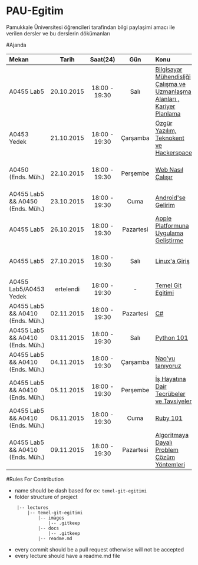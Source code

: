 # PAU-Egitim

Pamukkale Üniversitesi öğrencileri tarafindan bilgi paylaşimi amacı ile verilen dersler ve bu derslerin dökümanları

#Ajanda

| Mekan                            |             Tarih | Saat(24)      | Gün       | Konu                                                                      | Eğimciler                      |
| :------------                    | :---------------: | :-----------: | :-----:    | :---------------                                                          | :--------:                     |
| A0455 Lab5                       |        20.10.2015 | 18:00 - 19:30 | Salı      | [Bilgisayar Mühendisliği Çalışma ve Uzmanlaşma Alanları , Kariyer Planlama] | [Necati Kartal]                  |
| A0453 Yedek                      |        21.10.2015 | 18:00 - 19:30 | Çarşamba  | [Özgür Yazılım, Teknokent ve Hackerspace]                                   | [Kemal Kanok]                    |
| A0450 (Ends. Müh.)               |        22.10.2015 | 18:00 - 19:30 | Perşembe  | [Web Nasıl Çalışır]                                                         | [Mustafa Tosun], [İsmail Akbudak]  |
| A0455 Lab5 && A0450 (Ends. Müh.) |        23.10.2015 | 18:00 - 19:30 | Cuma      | [Android'se Gelirim]                                                        | [Onur Yurttürk]                  |
| A0455 Lab5                       |        26.10.2015 | 18:00 - 19:30 | Pazartesi | [Apple Platformuna Uygulama Geliştirme]                                                          | [Bilal Arslan]                   |
| A0455 Lab5                       |        27.10.2015 | 18:00 - 19:30 | Salı      | [Linux'a Giriş]                                                         | [Enis Özgen], [Muhammet Türk]      |
| A0455 Lab5/A0453 Yedek           |        ertelendi | 18:00 - 19:30 | -  | [Temel Git Egitimi]                                                 | [Kemal Kanok]                    |
| A0455 Lab5 && A0410 (Ends. Müh.) |        02.11.2015 | 18:00 - 19:30 | Pazartesi | [C#]                                                                        | [Erkan Taylan]                   |
| A0455 Lab5 && A0410 (Ends. Müh.) |        03.11.2015 | 18:00 - 19:30 | Salı | [Python 101]                                                                       | [Oğuzhan Taşçı]                  |
| A0455 Lab5 && A0410 (Ends. Müh.) |        04.11.2015 | 18:00 - 19:30 | Çarşamba | [Nao'yu tanıyoruz]                                                                        | [Aziz Dursun Göktepe]                   |
| A0455 Lab5 && A0410 (Ends. Müh.) |        05.11.2015 | 18:00 - 19:30 | Perşembe | [İş Hayatına Dair Tecrübeler ve Tavsiyeler]                                                                        | [İsmail Akbudak]                   |
| A0455 Lab5 && A0410 (Ends. Müh.) |        06.11.2015 | 18:00 - 19:30 | Cuma | [Ruby 101]                                                                       | [Leyla Kapi]                   |
| A0455 Lab5 && A0410 (Ends. Müh.) |        09.11.2015 | 18:00 - 19:30 | Pazartesi | [Algoritmaya Dayalı Problem Çözüm Yöntemleri]                                                                                    | [Baran Kurtuluş Ozan]

[Bilal Arslan]: https://github.com/arslanbilal
[Necati Kartal]: https://github.com/necatikartal
[Kemal Kanok]: https://github.com/kemalkanok
[Mustafa Tosun]: https://github.com/mustafatosun
[İsmail Akbudak]: https://github.com/ismailakbudak
[Enis Özgen]: https://github.com/enisozgen
[Muhammet Türk]: https://github.com/mturk111
[Onur Yurttürk]: https://github.com/onuryurtturk
[Erkan Taylan]: https://github.com/erkantaylan
[Oğuzhan Taşçı]: https://github.com/oguzhantasci
[Leyla Kapi]: https://github.com/leylaKapi
[Baran Kurtuluş Ozan]: https://github.com/barankurtulusozan
[Aziz Dursun Göktepe]: https://github.com/azizdursungoktepe

[C#]: https://github.com/PauEducation/pau-egitim-programi/tree/master/lectures/c-sharp
[Nao'yu tanıyoruz]: https://github.com/PauEducation/pau-egitim-programi/tree/master/lectures/naoyu-taniyoruz
[İş Hayatına Dair Tecrübeler ve Tavsiyeler]: https://github.com/PauEducation/pau-egitim-programi/tree/master/lectures/is-hayatina-dair-tecrubeler-ve-tavsiyeler
[Ruby 101]: https://github.com/PauEducation/pau-egitim-programi/tree/master/lectures/ruby-101
[Algoritmaya Dayalı Problem Çözüm Yöntemleri]: https://github.com/PauEducation/pau-egitim-programi/tree/master/lectures/algoritmaya-dayali-problem-cozum-yontemleri
[Bilgisayar Mühendisliği Çalışma ve Uzmanlaşma Alanları , Kariyer Planlama]: https://github.com/PauEducation/pau-egitim-programi/tree/master/lectures/bilgisayar-muhendisligi-calisma-ve-uzmanlasma-alanlari-kariyer-planlama
[Özgür Yazılım, Teknokent ve Hackerspace]: https://github.com/PauEducation/pau-egitim-programi/tree/master/lectures/ozgur-yazilim-teknokent-ve-hackerspace
[Web Nasıl Çalışır]: https://github.com/PauEducation/pau-egitim-programi/tree/master/lectures/web-nasil-calisir
[Python 101]: https://github.com/PauEducation/pau-egitim-programi/tree/master/lectures/python-101
[Linux'a Giriş]: https://github.com/PauEducation/pau-egitim-programi/blob/master/lectures/linuxa-giris
[Apple Platformuna Uygulama Geliştirme]: https://github.com/PauEducation/pau-egitim-programi/blob/master/lectures/apple-platformuna-uygulama-gelistirme
[Temel Git Egitimi]: http://www.git-scm.com
[Android'se Gelirim]: https://github.com/PauEducation/pau-egitim-programi/tree/master/lectures/androidse-gelirim


#Rules For Contribution
* name should be dash based for ex:
```temel-git-egitimi```
* folder structure of project
```
    |-- lectures
        |-- temel-git-egitimi
            |-- images
                |-- .gitkeep
            |-- docs
                |-- .gitkeep
            |-- readme.md
```
* every commit should be a pull request otherwise will not be accepted
* every lecture should have a readme.md file
